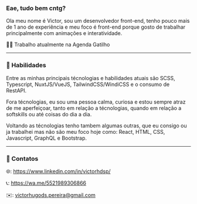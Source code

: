 ### Eae, tudo bem cntg?

Ola meu nome é Victor, sou um desenvolvedor front-end, tenho pouco mais de 1 ano de experiência e meu foco é front-end porque gosto de trabalhar principalmente com animações e interatividade.

👩‍💻 Trabalho atualmente na Agenda Gatilho

---

### 🤹 Habilidades
Entre as minhas principais técnologias e habilidades atuais são SCSS, Typescript, NuxtJS/VueJS, TailwindCSS/WindiCSS e o consumo de RestAPI.

Fora técnologias, eu sou uma pessoa calma, curiosa e estou sempre atraz de me aperfeiçoar, tanto em relação a técnologias, quando em relação a softskills ou até coisas do dia a dia.

Voltando as técnologias tenho tambem algumas outras, que eu consigo ou ja trabalhei mas não são meu foco hoje como: React, HTML, CSS, Javascript, GraphQL e Bootstrap.

---

### 📱 Contatos

🌐: https://www.linkedin.com/in/victorhdsp/

📞: https://wa.me/5521989306866

✉️: victorhugods.pereira@gmail.com
